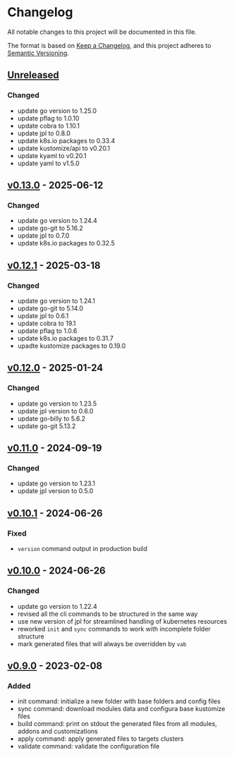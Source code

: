 # Changelog

All notable changes to this project will be documented in this file.

The format is based on [Keep a Changelog](https://keepachangelog.com/en/1.0.0/),
and this project adheres to [Semantic Versioning](https://semver.org/spec/v2.0.0.html).

## [Unreleased]

### Changed

- update go version to 1.25.0
- update pflag to 1.0.10
- update cobra to 1.10.1
- update jpl to 0.8.0
- update k8s.io packages to 0.33.4
- update kustomize/api to v0.20.1
- update kyaml to v0.20.1
- update yaml to v1.5.0

## [v0.13.0] - 2025-06-12

### Changed

- update go version to 1.24.4
- update go-git to 5.16.2
- update jpl to 0.7.0
- update k8s.io packages to 0.32.5

## [v0.12.1] - 2025-03-18

### Changed

- update go version to 1.24.1
- update go-git to 5.14.0
- update jpl to 0.6.1
- update cobra to 19.1
- update pflag to 1.0.6
- update k8s.io packages to 0.31.7
- upadte kustomize packages to 0.19.0

## [v0.12.0] - 2025-01-24

### Changed

- update go version to 1.23.5
- update jpl version to 0.6.0
- update go-billy to 5.6.2
- update go-git 5.13.2

## [v0.11.0] - 2024-09-19

### Changed

- update go version to 1.23.1
- update jpl version to 0.5.0

## [v0.10.1] - 2024-06-26

### Fixed

- `version` command output in production build

## [v0.10.0] - 2024-06-26

### Changed

- update go version to 1.22.4
- revised all the cli commands to be structured in the same way
- use new version of jpl for streamlined handling of kubernetes resources
- reworked `init` and `sync` commands to work with incomplete folder structure
- mark generated files that will always be overridden by `vab`

## [v0.9.0] - 2023-02-08

### Added

- init command: initialize a new folder with base folders and config files
- sync command: download modules data and configura base kustomize files
- build command: print on stdout the generated files from all modules, addons and customizations
- apply command: apply generated files to targets clusters
- validate command: validate the configuration file

[Unreleased]: https://github.com/mia-platform/vab/compare/v0.13.0...HEAD
[v0.13.0]: https://github.com/mia-platform/vab/compare/v0.12.1...v0.13.0
[v0.12.1]: https://github.com/mia-platform/vab/compare/v0.12.0...v0.12.1
[v0.12.0]: https://github.com/mia-platform/vab/compare/v0.11.0...v0.12.0
[v0.11.0]: https://github.com/mia-platform/vab/compare/v0.10.1...v0.11.0
[v0.10.1]: https://github.com/mia-platform/vab/compare/v0.10.0...v0.10.1
[v0.10.0]: https://github.com/mia-platform/vab/compare/v0.9.0...v0.10.0
[v0.9.0]: https://github.com/mia-platform/vab/releases/tag/v0.9.0
